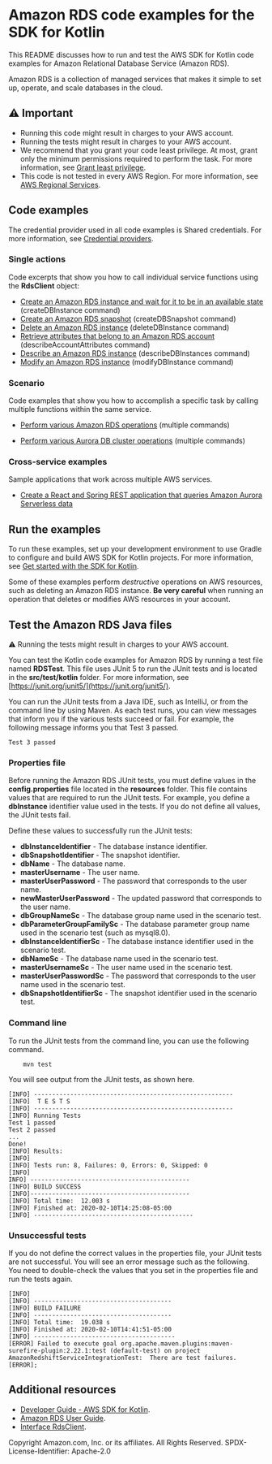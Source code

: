 # Amazon RDS code examples for the SDK for Kotlin

This README discusses how to run and test the AWS SDK for Kotlin code examples for Amazon Relational Database Service (Amazon RDS).

Amazon RDS is a collection of managed services that makes it simple to set up, operate, and scale databases in the cloud.

## ⚠️ Important
* Running this code might result in charges to your AWS account. 
* Running the tests might result in charges to your AWS account.
*  We recommend that you grant your code least privilege. At most, grant only the minimum permissions required to perform the task. For more information, see [Grant least privilege](https://docs.aws.amazon.com/IAM/latest/UserGuide/best-practices.html#grant-least-privilege). 
* This code is not tested in every AWS Region. For more information, see [AWS Regional Services](https://aws.amazon.com/about-aws/global-infrastructure/regional-product-services).

## Code examples

The credential provider used in all code examples is Shared credentials. For more information, see [Credential providers](https://docs.aws.amazon.com/sdk-for-kotlin/latest/developer-guide/credential-providers.html).

### Single actions

Code excerpts that show you how to call individual service functions using the **RdsClient** object: 

- [Create an Amazon RDS instance and wait for it to be in an available state](https://github.com/awsdocs/aws-doc-sdk-examples/tree/main/kotlin/services/rds/src/main/kotlin/com/kotlin/rds/CreateDBInstance.kt) (createDBInstance command)
- [Create an Amazon RDS snapshot](https://github.com/awsdocs/aws-doc-sdk-examples/tree/main/kotlin/services/rds/src/main/kotlin/com/kotlin/rds/CreateDBSnapshot.kt) (createDBSnapshot command)
- [Delete an Amazon RDS instance](https://github.com/awsdocs/aws-doc-sdk-examples/tree/main/kotlin/services/rds/src/main/kotlin/com/kotlin/rds/DeleteDBInstance.kt) (deleteDBInstance command)
- [Retrieve attributes that belong to an Amazon RDS account](https://github.com/awsdocs/aws-doc-sdk-examples/tree/main/kotlin/services/rds/src/main/kotlin/com/kotlin/rds/DescribeAccountAttributes.kt) (describeAccountAttributes command)
- [Describe an Amazon RDS instance](https://github.com/awsdocs/aws-doc-sdk-examples/tree/main/kotlin/services/rds/src/main/kotlin/com/kotlin/rds/DescribeDBInstances.kt) (describeDBInstances command)
- [Modify an Amazon RDS instance](https://github.com/awsdocs/aws-doc-sdk-examples/tree/main/kotlin/services/rds/src/main/kotlin/com/kotlin/rdsModifyDBInstance.kt) (modifyDBInstance command)

### Scenario

Code examples that show you how to accomplish a specific task by calling multiple functions within the same service.

- [Perform various Amazon RDS operations](https://github.com/awsdocs/aws-doc-sdk-examples/tree/main/kotlin/services/rds/src/main/kotlin/com/kotlin/rds/RDSScenario.kt) (multiple commands)

- [Perform various Aurora DB cluster operations](https://github.com/awsdocs/aws-doc-sdk-examples/tree/main/kotlin/services/rds/src/main/kotlin/com/kotlin/rds/AuroraScenario.kt) (multiple commands)

### Cross-service examples

Sample applications that work across multiple AWS services.

- [Create a React and Spring REST application that queries Amazon Aurora Serverless data](https://github.com/awsdocs/aws-doc-sdk-examples/tree/main/kotlin/usecases/serverless_rds)

## Run the examples

To run these examples, set up your development environment to use Gradle to configure and build AWS SDK for Kotlin projects. For more information, 
see [Get started with the SDK for Kotlin](https://docs.aws.amazon.com/sdk-for-kotlin/latest/developer-guide/get-started.html).

Some of these examples perform *destructive* operations on AWS resources, such as deleting an Amazon RDS instance. **Be very careful** when running an operation that deletes or modifies AWS resources in your account.

## Test the Amazon RDS Java files

⚠️ Running the tests might result in charges to your AWS account.

You can test the Kotlin code examples for Amazon RDS by running a test file named **RDSTest**. This file uses JUnit 5 to run the JUnit tests and is located in the **src/test/kotlin** folder. For more information, see [https://junit.org/junit5/](https://junit.org/junit5/).

You can run the JUnit tests from a Java IDE, such as IntelliJ, or from the command line by using Maven. As each test runs, you can view messages that inform you if the various tests succeed or fail. For example, the following message informs you that Test 3 passed.

	Test 3 passed

 ### Properties file
Before running the Amazon RDS JUnit tests, you must define values in the **config.properties** file located in the **resources** folder. This file contains values that are required to run the JUnit tests. For example, you define a **dbInstance** identifier value used in the tests. If you do not define all values, the JUnit tests fail.

Define these values to successfully run the JUnit tests:

- **dbInstanceIdentifier** - The database instance identifier.   
- **dbSnapshotIdentifier** - The snapshot identifier.
- **dbName** - The database name.
- **masterUsername** - The user name.
- **masterUserPassword** - The password that corresponds to the user name.
- **newMasterUserPassword** - The updated password that corresponds to the user name.
- **dbGroupNameSc** - The database group name used in the scenario test.
- **dbParameterGroupFamilySc** - The database parameter group name used in the scenario test (such as mysql8.0).
- **dbInstanceIdentifierSc** - The database instance identifier used in the scenario test.
- **dbNameSc** - The database name used in the scenario test.
- **masterUsernameSc** - The user name used in the scenario test.
- **masterUserPasswordSc** - The password that corresponds to the user name used in the scenario test.
- **dbSnapshotIdentifierSc** - The snapshot identifier used in the scenario test.

### Command line
To run the JUnit tests from the command line, you can use the following command.

		mvn test

You will see output from the JUnit tests, as shown here.

	[INFO] -------------------------------------------------------
	[INFO]  T E S T S
	[INFO] -------------------------------------------------------
	[INFO] Running Tests
	Test 1 passed
	Test 2 passed
	...
	Done!
	[INFO] Results:
	[INFO]
	[INFO] Tests run: 8, Failures: 0, Errors: 0, Skipped: 0
	[INFO]
	INFO] --------------------------------------------
	[INFO] BUILD SUCCESS
	[INFO]--------------------------------------------
	[INFO] Total time:  12.003 s
	[INFO] Finished at: 2020-02-10T14:25:08-05:00
	[INFO] --------------------------------------------

### Unsuccessful tests

If you do not define the correct values in the properties file, your JUnit tests are not successful. You will see an error message such as the following. You need to double-check the values that you set in the properties file and run the tests again.

	[INFO]
	[INFO] --------------------------------------
	[INFO] BUILD FAILURE
	[INFO] --------------------------------------
	[INFO] Total time:  19.038 s
	[INFO] Finished at: 2020-02-10T14:41:51-05:00
	[INFO] ---------------------------------------
	[ERROR] Failed to execute goal org.apache.maven.plugins:maven-surefire-plugin:2.22.1:test (default-test) on project AmazonRedshiftServiceIntegrationTest:  There are test failures.
	[ERROR];
	
## Additional resources
* [Developer Guide - AWS SDK for Kotlin](https://docs.aws.amazon.com/sdk-for-kotlin/latest/developer-guide/get-started.html).
* [Amazon RDS User Guide](https://docs.aws.amazon.com/AmazonRDS/latest/UserGuide/Welcome.html).
* [Interface RdsClient](https://d2n44ts0t4nz5v.cloudfront.net/api/latest/services/rds/aws.sdk.kotlin.services.rds/-rds-client/index.html).

Copyright Amazon.com, Inc. or its affiliates. All Rights Reserved. SPDX-License-Identifier: Apache-2.0	
